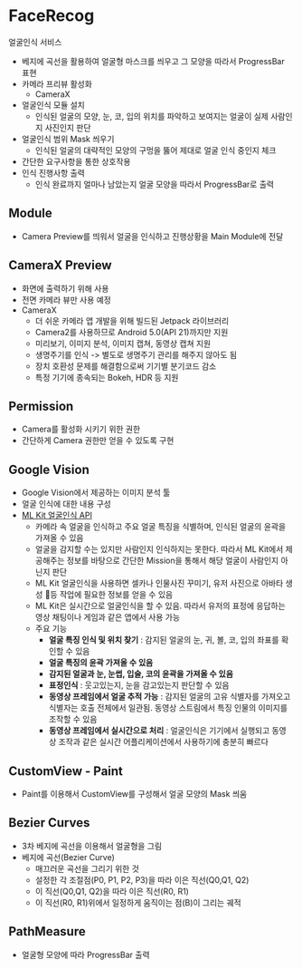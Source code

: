 # FaceRecog
얼굴인식 서비스
- 베지에 곡선을 활용하여 얼굴형 마스크를 씌우고 그 모양을 따라서 ProgressBar 표현
- 카메라 프리뷰 활성화
    - CameraX
- 얼굴인식 모듈 설치
    - 인식된 얼굴의 모양, 눈, 코, 입의 위치를 파악하고 보여지는 얼굴이 실제 사람인지 사진인지 판단
- 얼굴인식 범위 Mask 씌우기
    - 인식된 얼굴의 대략적인 모양의 구멍을 뚫어 제대로 얼굴 인식 중인지 체크
- 간단한 요구사항을 통한 상호작용
- 인식 진행사항 출력
    - 인식 완료까지 얼마나 남았는지 얼굴 모양을 따라서 ProgressBar로 출력
 
## Module
- Camera Preview를 띄워서 얼굴을 인식하고 진행상황을 Main Module에 전달

## CameraX Preview
- 화면에 출력하기 위해 사용
- 전면 카메라 뷰만 사용 예정
- CameraX
    - 더 쉬운 카메라 앱 개발을 위해 빌드된 Jetpack 라이브러리
    - Camera2를 사용하므로 Android 5.0(API 21)까지만 지원
    - 미리보기, 이미지 분석, 이미지 캡쳐, 동영상 캡쳐 지원
    - 생명주기를 인식 -> 별도로 생명주기 관리를 해주지 않아도 됨
    - 장치 호환성 문제를 해결함으로써 기기별 분기코드 감소
    - 특정 기기에 종속되는 Bokeh, HDR 등 지원

## Permission
- Camera를 활성화 시키기 위한 권한
- 간단하게 Camera 권한만 얻을 수 있도록 구현

## Google Vision
- Google Vision에서 제공하는 이미지 분석 툴
- 얼굴 인식에 대한 내용 구성
- [ML Kit 얼굴인식 API](https://developers.google.com/ml-kit/vision/face-detection?hl=ko)
    - 카메라 속 얼굴을 인식하고 주요 얼굴 특징을 식별하며, 인식된 얼굴의 윤곽을 가져올 수 있음
    - 얼굴을 감지할 수는 있지만 사람인지 인식하지는 못한다. 따라서 ML Kit에서 제공해주는 정보를 바탕으로 간단한 Mission을 통해서 해당 얼굴이 사람인지 아닌지 판단
    - ML Kit 얼굴인식을 사용하면 셀카나 인물사진 꾸미기, 유저 사진으로 아바타 생성 등 작업에 필요한 정보를 얻을 수 있음
    - ML Kit은 실시간으로 얼굴인식을 할 수 있음. 따라서 유저의 표정에 응답하는 영상 채팅이나 게임과 같은 앱에서 사용 가능
    - 주요 기능
        - **얼굴 특징 인식 및 위치 찾기** : 감지된 얼굴의 눈, 귀, 볼, 코, 입의 좌표를 확인할 수 있음
        - **얼굴 특징의 윤곽 가져올 수 있음**
        - **감지된 얼굴과 눈, 눈썹, 입술, 코의 윤곽을 가져올 수 있음**
        - **표정인식** : 웃고있는지, 눈을 감고있는지 판단할 수 있음
        - **동영상 프레임에서 얼굴 추적 가능** : 감지된 얼굴의 고유 식별자를 가져오고 식별자는 호출 전체에서 일관됨. 동영상 스트림에서 특징 인물의 이미지를 조작할 수 있음
        - **동영상 프레임에서 실시간으로 처리** : 얼굴인식은 기기에서 실행되고 동영상 조작과 같은 실시간 어플리케이션에서 사용하기에 충분히 빠르다
      
## CustomView - Paint
- Paint를 이용해서 CustomView를 구성해서 얼굴 모양의 Mask 씌움

## Bezier Curves
- 3차 베지에 곡선을 이용해서 얼굴형을 그림
- 베지에 곡선(Bezier Curve)
    - 매끄러운 곡선을 그리기 위한 것
    - 설정한 각 조절점(P0, P1, P2, P3)을 따라 이은 직선(Q0,Q1, Q2)
    - 이 직선(Q0,Q1, Q2)을 따라 이은 직선(R0, R1)
    - 이 직선(R0, R1)위에서 일정하게 움직이는 점(B)이 그리는 궤적

## PathMeasure
- 얼굴형 모양에 따라 ProgressBar 출력
